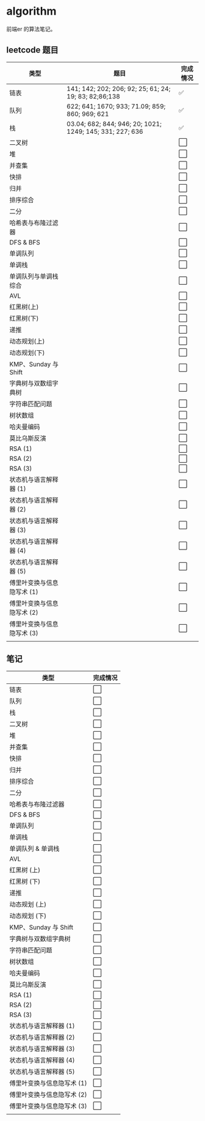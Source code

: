 # algorithm

前端er 的算法笔记。

## leetcode 题目

| 类型                       | 题目                                                     | 完成情况 |
| -------------------------- | -------------------------------------------------------- | -------- |
| 链表                       | 141; 142; 202; 206; 92; 25; 61; 24; 19; 83; 82;86;138    | ✅        |
| 队列                       | 622; 641; 1670; 933; 71.09; 859; 860; 969; 621           | ✅        |
| 栈                         | 03.04; 682; 844; 946; 20; 1021; 1249; 145; 331; 227; 636 | ✅        |
| 二叉树                     |                                                          | ⬜️        |
| 堆                         |                                                          | ⬜️        |
| 并查集                     |                                                          | ⬜️        |
| 快排                       |                                                          | ⬜️        |
| 归并                       |                                                          | ⬜️        |
| 排序综合                   |                                                          | ⬜️        |
| 二分                       |                                                          | ⬜️        |
| 哈希表与布隆过滤器         |                                                          | ⬜️        |
| DFS & BFS                  |                                                          | ⬜️        |
| 单调队列                   |                                                          | ⬜️        |
| 单调栈                     |                                                          | ⬜️        |
| 单调队列与单调栈综合       |                                                          | ⬜️        |
| AVL                        |                                                          | ⬜️        |
| 红黑树(上)                 |                                                          | ⬜️        |
| 红黑树(下)                 |                                                          | ⬜️        |
| 递推                       |                                                          | ⬜️        |
| 动态规划(上)               |                                                          | ⬜️        |
| 动态规划(下)               |                                                          | ⬜️        |
| KMP、Sunday 与 Shift       |                                                          | ⬜️        |
| 字典树与双数组字典树       |                                                          | ⬜️        |
| 字符串匹配问题             |                                                          | ⬜️        |
| 树状数组                   |                                                          | ⬜️        |
| 哈夫曼编码                 |                                                          | ⬜️        |
| 莫比乌斯反演               |                                                          | ⬜️        |
| RSA (1)                    |                                                          | ⬜️        |
| RSA (2)                    |                                                          | ⬜️        |
| RSA (3)                    |                                                          | ⬜️        |
| 状态机与语言解释器 (1)     |                                                          | ⬜️        |
| 状态机与语言解释器 (2)     |                                                          | ⬜️        |
| 状态机与语言解释器 (3)     |                                                          | ⬜️        |
| 状态机与语言解释器 (4)     |                                                          | ⬜️        |
| 状态机与语言解释器 (5)     |                                                          | ⬜️        |
| 傅里叶变换与信息隐写术 (1) |                                                          | ⬜️        |
| 傅里叶变换与信息隐写术 (2) |                                                          | ⬜️        |
| 傅里叶变换与信息隐写术 (3) |                                                          | ⬜️        |
|                            |                                                          |          |

## 笔记

| 类型                       | 完成情况 |
| -------------------------- | -------- |
| 链表                       | ⬜️        |
| 队列                       | ⬜️        |
| 栈                         | ⬜️        |
| 二叉树                     | ⬜️        |
| 堆                         | ⬜️        |
| 并查集                     | ⬜️        |
| 快排                       | ⬜️        |
| 归并                       | ⬜️        |
| 排序综合                   | ⬜️        |
| 二分                       | ⬜️        |
| 哈希表与布隆过滤器         | ⬜️        |
| DFS & BFS                  | ⬜️        |
| 单调队列                   | ⬜️        |
| 单调栈                     | ⬜️        |
| 单调队列 & 单调栈          | ⬜️        |
| AVL                        | ⬜️        |
| 红黑树 (上)                | ⬜️        |
| 红黑树 (下)                | ⬜️        |
| 递推                       | ⬜️        |
| 动态规划 (上)              | ⬜️        |
| 动态规划 (下)              | ⬜️        |
| KMP、Sunday 与 Shift       | ⬜️        |
| 字典树与双数组字典树       | ⬜️        |
| 字符串匹配问题             | ⬜️        |
| 树状数组                   | ⬜️        |
| 哈夫曼编码                 | ⬜️        |
| 莫比乌斯反演               | ⬜️        |
| RSA (1)                    | ⬜️        |
| RSA (2)                    | ⬜️        |
| RSA (3)                    | ⬜️        |
| 状态机与语言解释器 (1)     | ⬜️        |
| 状态机与语言解释器 (2)     | ⬜️        |
| 状态机与语言解释器 (3)     | ⬜️        |
| 状态机与语言解释器 (4)     | ⬜️        |
| 状态机与语言解释器 (5)     | ⬜️        |
| 傅里叶变换与信息隐写术 (1) | ⬜️        |
| 傅里叶变换与信息隐写术 (2) | ⬜️        |
| 傅里叶变换与信息隐写术 (3) | ⬜️        |
|                            |          |
